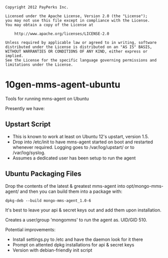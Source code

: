     Copyright 2012 PayPerks Inc.

    Licensed under the Apache License, Version 2.0 (the "License");
    you may not use this file except in compliance with the License.
    You may obtain a copy of the License at
 
        http://www.apache.org/licenses/LICENSE-2.0
 
    Unless required by applicable law or agreed to in writing, software
    distributed under the License is distributed on an "AS IS" BASIS,
    WITHOUT WARRANTIES OR CONDITIONS OF ANY KIND, either express or implied.
    See the License for the specific language governing permissions and
    limitations under the License.
 


10gen-mms-agent-ubuntu
======================

Tools for running mms-agent on Ubuntu


Presently we have:

## Upstart Script
* This is known to work at least on Ubuntu 12's upstart, version 1.5.
* Drop into /etc/init to have mms-agent started on boot and restarted whenever required.  Logging goes to /var/log/upstart/ or to /var/log/syslog.
* Assumes a dedicated user has been setup to run the agent

## Ubuntu Packaging Files
Drop the contents of the latest & greatest mms-agent into opt/mongo-mms-agent/ and then you can build them into a package with:

    dpkg-deb --build mongo-mms-agent_1.0-6

It's best to leave your api & secret keys out and add them upon installation.

Creates a user/group 'mongomms' to run the agent as.  UID/GID 510.

Potential improvements:
* Install settings.py to /etc and have the daemon look for it there
* Prompt on attented dpkg installations for api & secret keys 
* Version with debian-friendly init script


